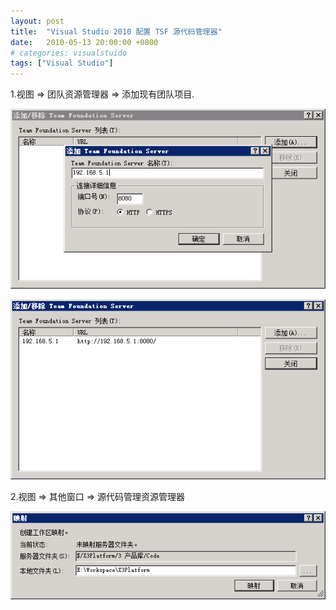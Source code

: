 ```yaml
---
layout: post
title:  "Visual Studio 2010 配置 TSF 源代码管理器"
date:   2010-05-13 20:00:00 +0800
# categories: visualstuido
tags: ["Visual Studio"]
---
```


1.视图 => 团队资源管理器 => 添加现有团队项目.

![image-a](/images/2010-05-13-visual-studio-tfs-client-settings/A.png)

![image-b](/images/2010-05-13-visual-studio-tfs-client-settings/B.png)

2.视图 => 其他窗口 => 源代码管理资源管理器

![image-c](/images/2010-05-13-visual-studio-tfs-client-settings/C.png)

